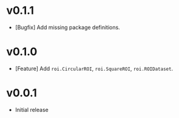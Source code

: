 # v0.1.1

- [Bugfix] Add missing package definitions.

# v0.1.0

* [Feature] Add `roi.CircularROI`, `roi.SquareROI`, `roi.ROIDataset`.

# v0.0.1

* Initial release